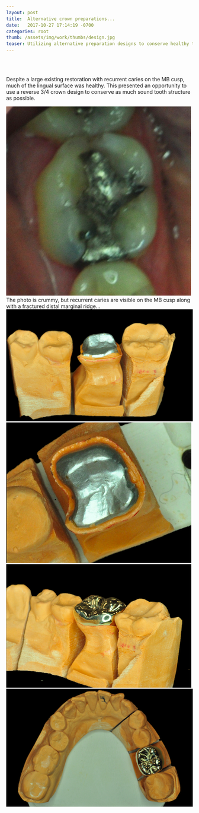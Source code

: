 ```yaml
---
layout: post
title:  Alternative crown preparations...
date:   2017-10-27 17:14:19 -0700
categories: root
thumb: /assets/img/work/thumbs/design.jpg
teaser: Utilizing alternative preparation designs to conserve healthy tooth structure...
---
```

<br>
<br/>

Despite a large existing restoration with recurrent caries on the MB cusp, much of the lingual surface was healthy. This presented an opportunity to use a reverse 3/4 crown design to conserve as much sound tooth structure as possible.

<div class='flex-parent mt48'>
 <div class='flex-child flex-child--no-shrink w600'><img src="/assets/img/work/full/js_preop.jpg" class="mr12 border border--gray border--2"/></div>
 <div class='flex-child flex-child--grow mt240'>
 The photo is crummy, but recurrent caries are visible on the MB cusp along with a fractured distal marginal ridge...
 </div>
</div>

<div class='flex-parent mt48'>
 <div class='flex-child flex-child--no-shrink w600'><img src="/assets/img/work/full/js_die_1.jpg" class="mr12 border border--gray border--2"/></div>
 <div class='flex-child flex-child--no-shrink w600'><img src="/assets/img/work/full/js_die_2.jpg" class="mr12 border border--gray border--2"/></div>
</div>

<div class='flex-parent mt48'>
 <div class='flex-child flex-child--no-shrink w600'><img src="/assets/img/work/full/js_gold_1.jpg" class="mr12 border border--gray border--2"/></div>
 <div class='flex-child flex-child--no-shrink w600'><img src="/assets/img/work/full/js_gold_2.jpg" class="mr12 border border--gray border--2"/></div>
</div>
